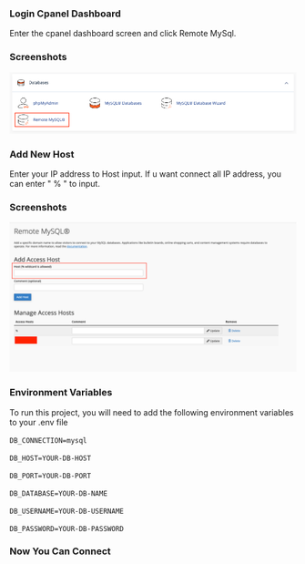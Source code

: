 
### Login Cpanel Dashboard

Enter the cpanel dashboard screen and click Remote MySql.


### Screenshots

![App Screenshot](https://github.com/CihanOmur/laravel-connect-remote-database/blob/main/Cpanel.png)

### Add New Host

Enter your IP address to Host input. If u want connect all IP address, you can enter " % " to input.

### Screenshots

![App Screenshot](https://github.com/CihanOmur/laravel-connect-remote-database/blob/main/RemoteMySql.png)

### Environment Variables

To run this project, you will need to add the following environment variables to your .env file

`DB_CONNECTION=mysql`

`DB_HOST=YOUR-DB-HOST`

`DB_PORT=YOUR-DB-PORT`

`DB_DATABASE=YOUR-DB-NAME`

`DB_USERNAME=YOUR-DB-USERNAME`

`DB_PASSWORD=YOUR-DB-PASSWORD`

### Now You Can Connect
